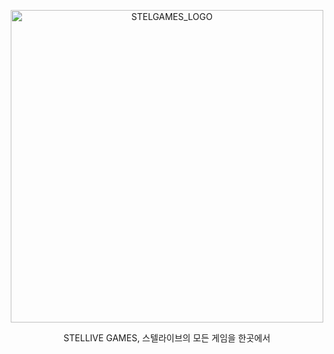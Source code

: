 <p align="center">
  <img src="https://cdn.discordapp.com/attachments/1111177143666352162/1229269228503171163/banner_white_cb.png?ex=662f112e&is=661c9c2e&hm=47389051d5bb252e48ef17fe8185cd1c40a8969a9f9d25437657da3a649e68d7&" alt="STELGAMES_LOGO" width="500" />
</p>
<p align="center">STELLIVE GAMES, 스텔라이브의 모든 게임을 한곳에서</p>
